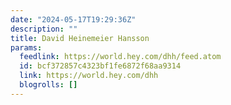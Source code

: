 ```yaml
---
date: "2024-05-17T19:29:36Z"
description: ""
title: David Heinemeier Hansson
params:
  feedlink: https://world.hey.com/dhh/feed.atom
  id: bcf372857c4323bf1fe6872f68aa9314
  link: https://world.hey.com/dhh
  blogrolls: []
---
```

